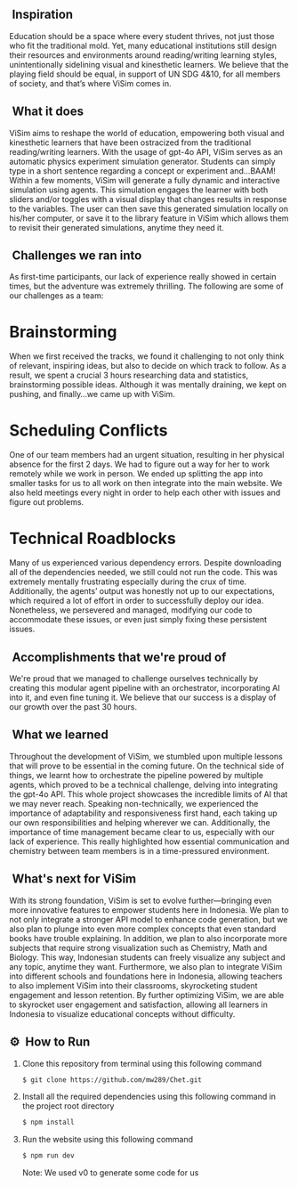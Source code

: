 ##  &nbsp;Inspiration

Education should be a space where every student thrives, not just those who fit the traditional mold. Yet, many educational institutions still design their resources and environments around reading/writing learning styles, unintentionally sidelining visual and kinesthetic learners. We believe that the playing field should be equal, in support of UN SDG 4&10, for all members of society, and that’s where ViSim comes in.

##  &nbsp;What it does

ViSim aims to reshape the world of education, empowering both visual and kinesthetic learners that have been ostracized from the traditional reading/writing learners. With the usage of gpt-4o API, ViSim serves as an automatic physics experiment simulation generator. Students can simply type in a short sentence regarding a concept or experiment and…BAAM! Within a few moments, ViSim will generate a fully dynamic and interactive simulation using agents. This simulation engages the learner with both sliders and/or toggles with a visual display that changes results in response to the variables. The user can then save this generated simulation locally on his/her computer, or save it to the library feature in ViSim which allows them to revisit their generated simulations, anytime they need it.


##  &nbsp;Challenges we ran into

As first-time participants, our lack of experience really showed in certain times, but the adventure was extremely thrilling. The following are some of our challenges as a team:

# Brainstorming

When we first received the tracks, we found it challenging to not only think of relevant, inspiring ideas, but also to decide on which track to follow. As a result, we spent a crucial 3 hours researching data and statistics, brainstorming possible ideas. Although it was mentally draining, we kept on pushing, and finally…we came up with ViSim.

# Scheduling Conflicts

One of our team members had an urgent situation, resulting in her physical absence for the first 2 days. We had to figure out a way for her to work remotely while we work in person. We ended up splitting the app into smaller tasks for us to all work on then integrate into the main website. We also held meetings every night in order to help each other with issues and figure out problems.

# Technical Roadblocks

Many of us experienced various dependency errors. Despite downloading all of the dependencies needed, we still could not run the code. This was extremely mentally frustrating especially during the crux of time. Additionally, the agents’ output was honestly not up to our expectations, which required a lot of effort in order to successfully deploy our idea. Nonetheless, we persevered and managed, modifying our code to accommodate these issues, or even just simply fixing these persistent issues.

##  &nbsp;Accomplishments that we're proud of

We're proud that we managed to challenge ourselves technically by creating this modular agent pipeline with an orchestrator, incorporating AI into it, and even fine tuning it. We believe that our success is a display of our growth over the past 30 hours.

##  &nbsp;What we learned

Throughout the development of ViSim, we stumbled upon multiple lessons that will prove to be essential in the coming future. On the technical side of things, we learnt how to orchestrate the pipeline powered by multiple agents, which proved to be a technical challenge, delving into integrating the gpt-4o API. This whole project showcases the incredible limits of AI that we may never reach. Speaking non-technically, we experienced the importance of adaptability and responsiveness first hand, each taking up our own responsibilities and helping wherever we can. Additionally, the importance of time management became clear to us, especially with our lack of experience. This really highlighted how essential communication and chemistry between team members is in a time-pressured environment.

##  &nbsp;What's next for ViSim

With its strong foundation, ViSim is set to evolve further—bringing even more innovative features to empower students here in Indonesia. We plan to not only integrate a stronger API model to enhance code generation, but we also plan to plunge into even more complex concepts that even standard books have trouble explaining. In addition, we plan to also incorporate more subjects that require strong visualization such as Chemistry, Math and Biology. This way, Indonesian students can freely visualize any subject and any topic, anytime they want. Furthermore, we also plan to integrate ViSim into different schools and foundations here in Indonesia, allowing teachers to also implement ViSim into their classrooms, skyrocketing student engagement and lesson retention. By further optimizing ViSim, we are able to skyrocket user engagement and satisfaction, allowing all learners in Indonesia to visualize educational concepts without difficulty.

## ⚙️ &nbsp;How to Run
1. Clone this repository from terminal using this following command
   ```bash
   $ git clone https://github.com/mw289/Chet.git
   ```
2. Install all the required dependencies using this following command in the project root directory
   ```bash
   $ npm install
   ```
3. Run the website using this following command
   ```bash
   $ npm run dev
   ```




   Note: We used v0 to generate some code for us

